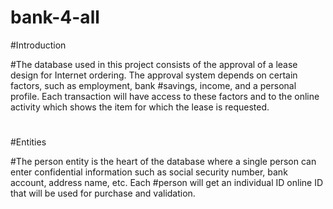 # bank-4-all

#Introduction

#The database used in this project consists of the approval of a lease design for Internet ordering. The approval system depends on certain factors, such as employment, bank #savings, income, and a personal profile. Each transaction will have access to these factors and to the online activity which shows the item for which the lease is requested.
#
#Entities 

#The person entity is the heart of the database where a single person can enter confidential information such as social security number, bank account, address name, etc. Each #person will get an individual ID online ID that will be used for purchase and validation.
